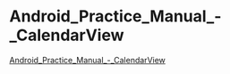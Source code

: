 # Android_Practice_Manual_-_CalendarView
[Android_Practice_Manual_-_CalendarView](https://aiwithcloud.com/2022/09/14/android_practice_manual___calendarview/)